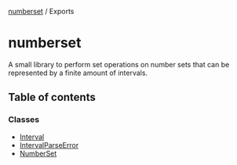 [numberset](README.md) / Exports

# numberset

A small library to perform set operations on number sets
that can be represented by a finite amount of intervals.

## Table of contents

### Classes

- [Interval](classes/Interval.md)
- [IntervalParseError](classes/IntervalParseError.md)
- [NumberSet](classes/NumberSet.md)
